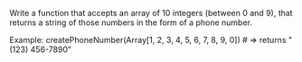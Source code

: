 Write a function that accepts an array of 10 integers (between 0 and 9), that returns a string of those numbers in the form of a phone number.

Example:
  createPhoneNumber(Array[1, 2, 3, 4, 5, 6, 7, 8, 9, 0]) # => returns "(123) 456-7890"

  
